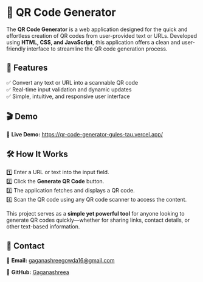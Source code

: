 
# 📱 QR Code Generator

The **QR Code Generator** is a web application designed for the quick and effortless creation of QR codes from user-provided text or URLs. Developed using **HTML, CSS, and JavaScript**, this application offers a clean and user-friendly interface to streamline the QR code generation process.

## 🌟 Features
✅ Convert any text or URL into a scannable QR code  
✅ Real-time input validation and dynamic updates  
✅ Simple, intuitive, and responsive user interface  
 

## 🎬 Demo
🔗 **Live Demo:** https://qr-code-generator-gules-tau.vercel.app/

## 🛠️ How It Works
1️⃣ Enter a URL or text into the input field.  
2️⃣ Click the **Generate QR Code** button.  
3️⃣ The application fetches and displays a QR code.  
4️⃣ Scan the QR code using any QR code scanner to access the content.  
 

This project serves as a **simple yet powerful tool** for anyone looking to generate QR codes quickly—whether for sharing links, contact details, or other text-based information.

## 📧 Contact  

📩 **Email:** gaganashreegowda16@gmail.com  

🔗 **GitHub:** [Gaganashreea](https://github.com/Gaganashreea)
